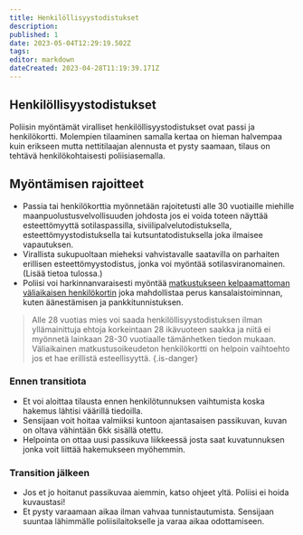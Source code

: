 ```yaml
---
title: Henkilöllisyystodistukset
description: 
published: 1
date: 2023-05-04T12:29:19.502Z
tags: 
editor: markdown
dateCreated: 2023-04-28T11:19:39.171Z
---
```


## Henkilöllisyystodistukset
Poliisin myöntämät viralliset henkilöllisyystodistukset ovat passi ja henkilökortti. Molempien tilaaminen samalla kertaa on hieman halvempaa kuin erikseen mutta nettitilaajan alennusta et pysty saamaan, tilaus on tehtävä henkilökohtaisesti poliisiasemalla.

## Myöntämisen rajoitteet
- Passia tai henkilökorttia myönnetään rajoitetusti alle 30 vuotiaille miehille maanpuolustusvelvollisuuden johdosta jos ei voida toteen näyttää esteettömyyttä sotilaspassilla, siviilipalvelutodistuksella, esteettömyystodistuksella tai kutsuntatodistuksella joka ilmaisee vapautuksen.
- Virallista sukupuoltaan mieheksi vahvistavalle saatavilla on parhaiten erillisen esteettömyystodistus, jonka voi myöntää sotilasviranomainen. (Lisää tietoa tulossa.)
- Poliisi voi harkinnanvaraisesti myöntää [matkustukseen kelpaamattoman väliaikaisen henkilökortin](https://poliisi.fi/nain-haet-henkilokorttia) joka mahdollistaa perus kansalaistoiminnan, kuten äänestämisen ja pankkitunnistuksen.

> Alle 28 vuotias mies voi saada henkilöllisyystodistuksen ilman yllämainittuja ehtoja korkeintaan 28 ikävuoteen saakka ja niitä ei myönnetä lainkaan 28-30 vuotiaalle tämänhetken tiedon mukaan. Väliaikainen matkustusoikeudeton henkilökortti on helpoin vaihtoehto jos et hae erillistä esteellisyyttä.
{.is-danger}

### Ennen transitiota
- Et voi aloittaa tilausta ennen henkilötunnuksen vaihtumista koska hakemus lähtisi väärillä tiedoilla.
- Sensijaan voit hoitaa valmiiksi kuntoon ajantasaisen passikuvan, kuvan on oltava vähintään 6kk sisällä otettu.
- Helpointa on ottaa uusi passikuva liikkeessä josta saat kuvatunnuksen jonka voit liittää hakemukseen myöhemmin.

### Transition jälkeen
- Jos et jo hoitanut passikuvaa aiemmin, katso ohjeet yltä. Poliisi ei hoida kuvaustasi!
- Et pysty varaamaan aikaa ilman vahvaa tunnistautumista. Sensijaan suuntaa lähimmälle poliisilaitokselle ja varaa aikaa odottamiseen.